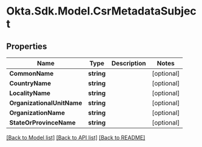 # Okta.Sdk.Model.CsrMetadataSubject

## Properties

Name | Type | Description | Notes
------------ | ------------- | ------------- | -------------
**CommonName** | **string** |  | [optional] 
**CountryName** | **string** |  | [optional] 
**LocalityName** | **string** |  | [optional] 
**OrganizationalUnitName** | **string** |  | [optional] 
**OrganizationName** | **string** |  | [optional] 
**StateOrProvinceName** | **string** |  | [optional] 

[[Back to Model list]](../README.md#documentation-for-models) [[Back to API list]](../README.md#documentation-for-api-endpoints) [[Back to README]](../README.md)

